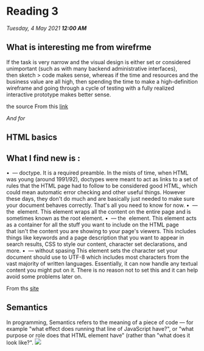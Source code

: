 # Reading 3

*Tuesday, 4 May 2021*
***12:00 AM***

## What is interesting me  from wirefrme ##
If the task is very narrow and the visual design is either set or considered unimportant (such as with many backend administrative interfaces), then sketch > code makes sense, whereas if the time and resources and the business value are all high, then spending the time to make a high-definition wireframe and going through a cycle of testing with a fully realized interactive prototype makes better sense.

the source From this  [link](<https://careerfoundry.com/en/blog/ux-design/how-to-create-your-first-wireframe/#3-what-to-consider-when-deciding-on-your-wireframing-process>)  

*And  for*
## HTML basics ##
## What I find new is : ##

 
• <!DOCTYPE html> — doctype. It is a required preamble. In the mists of time, when HTML was young (around 1991/92), doctypes were meant to act as links to a set of rules that the HTML page had to follow to be considered good HTML, which could mean automatic error checking and other useful things. However these days, they don't do much and are basically just needed to make sure your document behaves correctly. That's all you need to know for now.
• <html></html> — the <html> element. This element wraps all the content on the entire page and is sometimes known as the root element.
• <head></head> — the <head> element. This element acts as a container for all the stuff you want to include on the HTML page that isn't the content you are showing to your page's viewers. This includes things like keywords and a page description that you want to appear in search results, CSS to style our content, character set declarations, and more.
• <meta charset=  " u t f - 8 " > — without spasing This element sets the character set your document should use to UTF-8 which includes most characters from the vast majority of written languages. Essentially, it can now handle any textual content you might put on it. There is no reason not to set this and it can help avoid some problems later on.

From ths [site](<https://developer.mozilla.org/en-US/docs/Learn/Getting_started_with_the_web/HTML_basics>)
 

## Semantics ## 

In programming, Semantics refers to the meaning of a piece of code — for example "what effect does running that line of JavaScript have?", or "what purpose or role does that HTML element have" (rather than "what does it look like?".
 <img src= "https://i.ytimg.com/vi/vP-mn62EF0o/maxresdefault.jpg">
